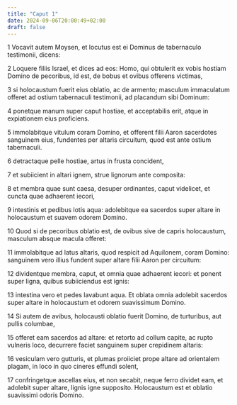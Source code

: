 ```yaml
---
title: "Caput 1"
date: 2024-09-06T20:00:49+02:00
draft: false
---
```



1 Vocavit autem Moysen, et locutus est ei Dominus de tabernaculo testimonii, dicens:

2 Loquere filiis Israel, et dices ad eos: Homo, qui obtulerit ex vobis hostiam Domino de pecoribus, id est, de bobus et ovibus offerens victimas,

3 si holocaustum fuerit eius oblatio, ac de armento; masculum immaculatum offeret ad ostium tabernaculi testimonii, ad placandum sibi Dominum:

4 ponetque manum super caput hostiae, et acceptabilis erit, atque in expiationem eius proficiens.

5 immolabitque vitulum coram Domino, et offerent filii Aaron sacerdotes sanguinem eius, fundentes per altaris circuitum, quod est ante ostium tabernaculi.

6 detractaque pelle hostiae, artus in frusta concident,

7 et subiicient in altari ignem, strue lignorum ante composita:

8 et membra quae sunt caesa, desuper ordinantes, caput videlicet, et cuncta quae adhaerent iecori,

9 intestinis et pedibus lotis aqua: adolebitque ea sacerdos super altare in holocaustum et suavem odorem Domino.

10 Quod si de pecoribus oblatio est, de ovibus sive de capris holocaustum, masculum absque macula offeret:

11 immolabitque ad latus altaris, quod respicit ad Aquilonem, coram Domino: sanguinem vero illius fundent super altare filii Aaron per circuitum:

12 dividentque membra, caput, et omnia quae adhaerent iecori: et ponent super ligna, quibus subiiciendus est ignis:

13 intestina vero et pedes lavabunt aqua. Et oblata omnia adolebit sacerdos super altare in holocaustum et odorem suavissimum Domino.

14 Si autem de avibus, holocausti oblatio fuerit Domino, de turturibus, aut pullis columbae,

15 offeret eam sacerdos ad altare: et retorto ad collum capite, ac rupto vulneris loco, decurrere faciet sanguinem super crepidinem altaris:

16 vesiculam vero gutturis, et plumas proiiciet prope altare ad orientalem plagam, in loco in quo cineres effundi solent,

17 confringetque ascellas eius, et non secabit, neque ferro dividet eam, et adolebit super altare, lignis igne supposito. Holocaustum est et oblatio suavissimi odoris Domino.

